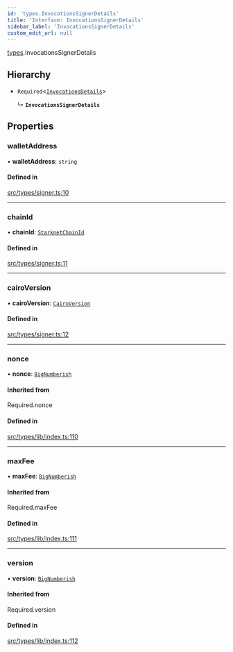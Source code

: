 ```yaml
---
id: 'types.InvocationsSignerDetails'
title: 'Interface: InvocationsSignerDetails'
sidebar_label: 'InvocationsSignerDetails'
custom_edit_url: null
---
```


[types](../namespaces/types.md).InvocationsSignerDetails

## Hierarchy

- `Required`<[`InvocationsDetails`](../namespaces/types.md#invocationsdetails)\>

  ↳ **`InvocationsSignerDetails`**

## Properties

### walletAddress

• **walletAddress**: `string`

#### Defined in

[src/types/signer.ts:10](https://github.com/0xs34n/starknet.js/blob/develop/src/types/signer.ts#L10)

---

### chainId

• **chainId**: [`StarknetChainId`](../enums/constants.StarknetChainId.md)

#### Defined in

[src/types/signer.ts:11](https://github.com/0xs34n/starknet.js/blob/develop/src/types/signer.ts#L11)

---

### cairoVersion

• **cairoVersion**: [`CairoVersion`](../namespaces/types.md#cairoversion)

#### Defined in

[src/types/signer.ts:12](https://github.com/0xs34n/starknet.js/blob/develop/src/types/signer.ts#L12)

---

### nonce

• **nonce**: [`BigNumberish`](../namespaces/types.md#bignumberish)

#### Inherited from

Required.nonce

#### Defined in

[src/types/lib/index.ts:110](https://github.com/0xs34n/starknet.js/blob/develop/src/types/lib/index.ts#L110)

---

### maxFee

• **maxFee**: [`BigNumberish`](../namespaces/types.md#bignumberish)

#### Inherited from

Required.maxFee

#### Defined in

[src/types/lib/index.ts:111](https://github.com/0xs34n/starknet.js/blob/develop/src/types/lib/index.ts#L111)

---

### version

• **version**: [`BigNumberish`](../namespaces/types.md#bignumberish)

#### Inherited from

Required.version

#### Defined in

[src/types/lib/index.ts:112](https://github.com/0xs34n/starknet.js/blob/develop/src/types/lib/index.ts#L112)
